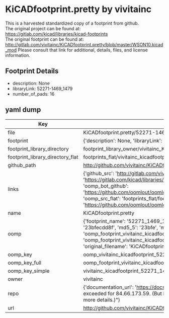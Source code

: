 # KiCADfootprint.pretty by vivitainc  
This is a harvested standardized copy of a footprint from github.  
The original project can be found at:  
https://gitlab.com/kicad/libraries/kicad-footprints  
The original footprint can be found at:
http://gitlab.com/vivitainc/KiCADfootprint.pretty/blob/master/WSON10.kicad_mod
Please consult that link for additional, details, files, and license information.  
## Footprint Details
* description: None  
* libraryLink: 52271-1469_1479  
* number_of_pads: 16  
## yaml dump  
| Key | Value |  
| --- | --- |  
| file | KiCADfootprint.pretty/52271-1469_1479.kicad_mod |  
| footprint | {'description': None, 'libraryLink': '52271-1469_1479', 'number_of_pads': 16} |  
| footprint_library_directory | footprint_library_owner/vivitainc_KiCADfootprint.pretty |  
| footprint_library_directory_flat | footprints_flat/vivitainc_kicadfootprint_52271_1469_1479/working |  
| github_path | http://github.com/vivitainc/KiCADfootprint.pretty/blob/master/52271-1469_1479.kicad_mod |  
| links | {'github_src': 'http://gitlab.com/vivitainc/KiCADfootprint.pretty/blob/master/WSON10.kicad_mod', 'github_src_repo': 'https://gitlab.com/kicad/libraries/kicad-footprints', 'oomp_bot': 'footprints/vivitainc_kicadfootprint_52271_1469_1479/working', 'oomp_bot_github': 'https://github.com/oomlout/oomlout_oomp_footprint_bot/tree/main/footprints/vivitainc_kicadfootprint_52271_1469_1479/working', 'oomp_src_flat': 'footprints_flat/footprints_flat/vivitainc_kicadfootprint_52271_1469_1479/working', 'oomp_src_flat_github': 'https://github.com/oomlout/oomlout_oomp_footprint_src/tree/main/footprints_flat/vivitainc_kicadfootprint_52271_1469_1479/working'} |  
| name | KiCADfootprint.pretty |  
| oomp | {'footprint_name': '52271_1469_1479', 'library_name': 'kicadfootprint', 'md5': '23bfecdd8feb8621b5e3510d1b7ae791', 'md5_10': '23bfecdd8f', 'md5_5': '23bfe', 'md5_6': '23bfec', 'oomp_key': 'oomp_vivitainc_kicadfootprint_52271_1469_1479', 'oomp_key_extra': 'oomp_footprint_vivitainc_kicadfootprint_52271_1469_1479', 'oomp_key_full': 'oomp_footprint_vivitainc_kicadfootprint_52271_1469_1479_23bfec', 'oomp_key_simple': 'vivitainc_kicadfootprint_52271_1469_1479', 'original_filename': 'KiCADfootprint.pretty/52271-1469_1479.kicad_mod', 'owner_name': 'vivitainc'} |  
| oomp_key | oomp_vivitainc_kicadfootprint_52271_1469_1479 |  
| oomp_key_full | oomp_footprint_vivitainc_kicadfootprint_52271_1469_1479 |  
| oomp_key_simple | vivitainc_kicadfootprint_52271_1469_1479 |  
| owner | vivitainc |  
| repo | {'documentation_url': 'https://docs.github.com/rest/overview/resources-in-the-rest-api#rate-limiting', 'message': "API rate limit exceeded for 84.66.173.59. (But here's the good news: Authenticated requests get a higher rate limit. Check out the documentation for more details.)"} |  
| url | http://github.com/vivitainc/KiCADfootprint.pretty |  

